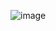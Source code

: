 ![image](https://github.com/hazZe337/Login-Form/assets/158444271/5938ff9d-2aad-43eb-bbf3-ff51a3e85c68)
